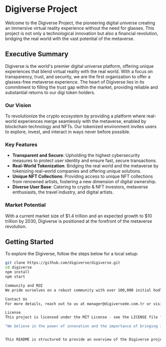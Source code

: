 # Digiverse Project

Welcome to the Digiverse Project, the pioneering digital universe creating an immersive virtual reality experience without the need for glasses. This project is not only a technological innovation but also a financial revolution, bridging the real world with the vast potential of the metaverse.

## Executive Summary

Digiverse is the world's premier digital universe platform, offering unique experiences that blend virtual reality with the real world. With a focus on transparency, trust, and security, we are the first organization to offer a glasses-free metaverse experience. The heart of Digiverse lies in its commitment to filling the trust gap within the market, providing reliable and substantial returns to our digi token holders.

### Our Vision

To revolutionize the crypto ecosystem by providing a platform where real-world experiences merge seamlessly with the metaverse, enabled by blockchain technology and NFTs. Our tokenized environment invites users to explore, invest, and interact in ways never before possible.

### Key Features

- **Transparent and Secure**: Upholding the highest cybersecurity measures to protect user identity and ensure fast, secure transactions.
- **Real-World Tokenization**: Bridging the real world and the metaverse by tokenizing real-world companies and offering unique solutions.
- **Unique NFT Collections**: Providing access to unique NFT collections from renowned artists, fostering a new dimension of digital ownership.
- **Diverse User Base**: Catering to crypto & NFT investors, metaverse enthusiasts, the travel industry, and digital artists.

### Market Potential

With a current market size of $1.4 trillion and an expected growth to $10 trillion by 2030, Digiverse is positioned at the forefront of the metaverse revolution.

## Getting Started

To explore the Digiverse, follow the steps below for a local setup:

```bash
git clone https://github.com/digiverse/digiverse.git
cd digiverse
npm install
npm start

Community and ROI
We pride ourselves on a robust community with over 100,000 initial hodlers. We are committed to a quick return on investment, detailed in our comprehensive business plan.

Contact Us
For more details, reach out to us at manager@digiversede.com.tr or visit our website at www.digiversecrypto.com.

License
This project is licensed under the MIT License - see the LICENSE file for details.

"We believe in the power of innovation and the importance of bringing it to everyone in the simplest form possible — as Einstein & Rumi taught us, 'If there is a fire, we will not talk about the fire for hours. The words "There is a fire" will be enough to explain everything.' Our commitment lies in building a user-friendly, transparent, and secure metaverse for all." - The Digiverse Team


This README is structured to provide an overview of the Digiverse project, its unique selling points, and a quick start guide for interested developers or users. It encapsulates the ethos of the project as outlined in the business plan, showcasing its market potential and the team's commitment to transparency and user experiences
